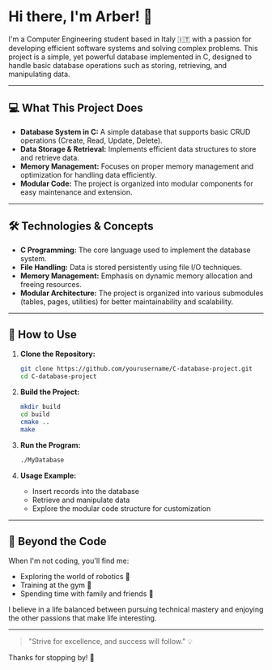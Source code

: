 # Hi there, I'm Arber! 👋

I'm a Computer Engineering student based in Italy 🇮🇹 with a passion for developing efficient software systems and solving complex problems. This project is a simple, yet powerful database implemented in C, designed to handle basic database operations such as storing, retrieving, and manipulating data.

---

## 💻 What This Project Does

- **Database System in C:** A simple database that supports basic CRUD operations (Create, Read, Update, Delete).
- **Data Storage & Retrieval:** Implements efficient data structures to store and retrieve data.
- **Memory Management:** Focuses on proper memory management and optimization for handling data efficiently.
- **Modular Code:** The project is organized into modular components for easy maintenance and extension.

---

## 🛠️ Technologies & Concepts

- **C Programming:** The core language used to implement the database system.
- **File Handling:** Data is stored persistently using file I/O techniques.
- **Memory Management:** Emphasis on dynamic memory allocation and freeing resources.
- **Modular Architecture:** The project is organized into various submodules (tables, pages, utilities) for better maintainability and scalability.

---

## 🚀 How to Use

1. **Clone the Repository:**
   ```sh
   git clone https://github.com/yourusername/C-database-project.git
   cd C-database-project
   ```

2. **Build the Project:**
   ```sh
   mkdir build
   cd build
   cmake ..
   make
   ```

3. **Run the Program:**
   ```sh
   ./MyDatabase
   ```

4. **Usage Example:**
   - Insert records into the database
   - Retrieve and manipulate data
   - Explore the modular code structure for customization

---

## 🌟 Beyond the Code

When I'm not coding, you'll find me:
- Exploring the world of robotics 🤖
- Training at the gym 💪
- Spending time with family and friends 🎉

I believe in a life balanced between pursuing technical mastery and enjoying the other passions that make life interesting.

---

> "Strive for excellence, and success will follow." 💡

Thanks for stopping by! 🚀

